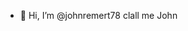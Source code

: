 - 👋 Hi, I’m @johnremert78 clall me John

<!---
johnremert78/johnremert78 is a ✨ special ✨ repository because its `README.md` (this file) appears on your GitHub profile.
You can click the Preview link to take a look at your changes.
--->
